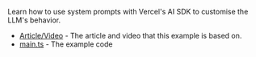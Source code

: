 Learn how to use system prompts with Vercel's AI SDK to customise the LLM's behavior.

- [Article/Video](https://www.aihero.dev/system-prompts-with-vercel-ai-sdk) - The article and video that this example is based on.
- [main.ts](./main.ts) - The example code
